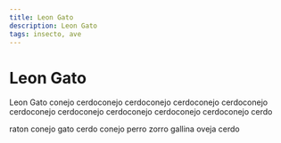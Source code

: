 ```yaml
---
title: Leon Gato
description: Leon Gato
tags: insecto, ave
---
```


# Leon Gato

Leon Gato conejo cerdoconejo cerdoconejo cerdoconejo cerdoconejo cerdoconejo cerdoconejo cerdoconejo cerdoconejo cerdoconejo cerdo

raton conejo gato cerdo conejo perro zorro gallina oveja cerdo